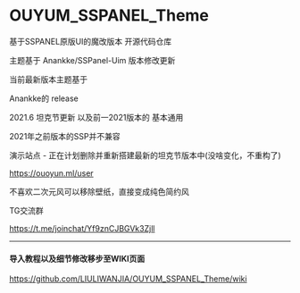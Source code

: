 # OUYUM_SSPANEL_Theme
基于SSPANEL原版UI的魔改版本 开源代码仓库

主题基于
Anankke/SSPanel-Uim 版本修改更新

当前最新版本主题基于

Anankke的 release

2021.6 坦克节更新 以及前一2021版本的 基本通用

2021年之前版本的SSP并不兼容

演示站点 - 正在计划删除并重新搭建最新的坦克节版本中(没啥变化，不重构了)

https://ouoyun.ml/user

不喜欢二次元风可以移除壁纸，直接变成纯色简约风


TG交流群

https://t.me/joinchat/Yf9znCJBGVk3Zjll


__________________________________________


#### 导入教程以及细节修改移步至WIKI页面

https://github.com/LIULIWANJIA/OUYUM_SSPANEL_Theme/wiki


